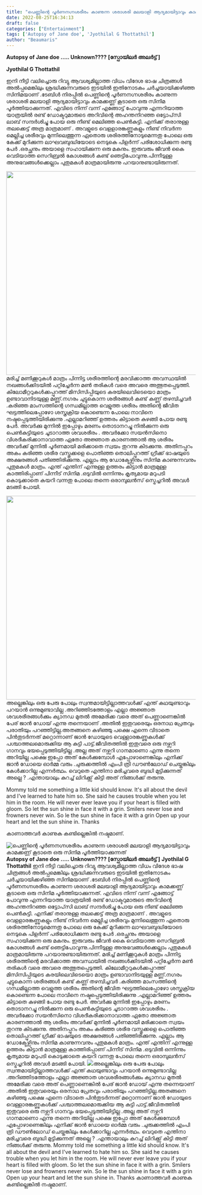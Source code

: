 ```yaml
---
title: "പെണ്ണിന്റെ പൂർണനഗ്നശരീരം കാണുന്ന ശരാശരി മലയാളി ആദ്യമായിട്ടാവും കാമക്കണ്ണ് കൂടാതെ ഒരു സിനിമ പൂർത്തിയാക്കുന്നത്"
date: 2022-08-25T16:34:13
draft: false
categories: ["Entertainment"]
tags: ['Autopsy of Jane doe', 'Jyothilal G Thottathil']
author: "Beaumaris"
---
```


<strong>Autopsy of Jane doe ….. Unknown????</strong>
<strong>[സ്പോയിലർ അലർട്ട് ]</strong>

<strong>Jyothilal G Thottathil</strong>

ഇനി നീട്ടി വലിച്ചൊരു റിവ്യു ആവശ്യമില്ലാത്ത വിധം വിദേശ ഭാഷ ചിത്രങ്ങൾ അൽപ്പമെങ്കിലും ശ്രദ്ധിക്കുന്നവരുടെ ഇടയിൽ ഇതിനോടകം ചർച്ചയായിക്കഴിഞ്ഞ സിനിമയാണ് .ടേബിൾ നിരപ്പിൽ പെണ്ണിന്റെ പൂർണനഗ്നശരീരം കാണുന്ന ശരാശരി മലയാളി ആദ്യമായിട്ടാവും കാമക്കണ്ണ് കൂടാതെ ഒരു സിനിമ പൂർത്തിയാക്കുന്നത്. എവിടെ നിന്ന് വന്ന് എങ്ങോട്ട് പോവുന്നു എന്നറിയാത്ത യാത്രയിൽ രണ്ട് ഡോക്ടറുമാരുടെ അറിവിന്റെ അഹന്തനിറഞ്ഞ ഒട്ടോപ്‌സി ലാബ് സന്ദർശിച്ചു പോയ ഒരു നീണ്ട് മെലിഞ്ഞ പെൺകുട്ടി. എനിക്ക് തരാനുള്ള തലക്കെട്ട് അത്ര മാത്രമാണ് . അവളുടെ വെളളാരങ്കണ്ണുകളും നീണ്ട് നിവർന്ന മെല്ലിച്ച ശരീരവും മുന്നിലെത്തുന്ന ഏതൊരു ശരിരത്തിനോടുമെന്നതു പോലെ ഒരു കേക്ക് മുറിക്കുന്ന ലാഘവബുദ്ധിയോടെ നെടുകെ പിളർന്ന് പരിശോധിക്കുന്ന രണ്ടു പേർ .ഒരച്ഛനും അയാളെ സഹായിക്കുന്ന ഒരു മകനും. ഇരുവരും ജീവൻ കൈ വെടിയാത്ത സെറിബ്രൽ കോശങ്ങൾ കണ്ട് ഞെട്ടിപോവുന്നു.പിന്നീടുള്ള അനുഭവങ്ങൾക്കെല്ലാം പുതുമകൾ മാത്രമായിരുന്നു പറയാനുണ്ടായിരുന്നത്.

<img class="size-full wp-image-348383 aligncenter" src="https://cdn.boolokam.com/articles/2022/08/ffwfg.jpg" alt="" width="864" height="540" />മരിച്ച് മണിക്കൂറുകൾ മാത്രം പിന്നിട്ട ശരീരത്തിന്റെ മരവിക്കാത്ത അവസ്ഥയിൽ നഖങ്ങൾക്കിടയിൽ പറ്റിച്ചേർന്ന മൺ തരികൾ വരെ അവരെ അത്ഭുതപ്പെടുത്തി. കിലോമീറ്ററുകൾക്കപ്പുറത്ത് മിസിസിപ്പിയുടെ കരയിലെവിടെയൊ മാത്രം ഉണ്ടാവാനിടയുള്ള മണ്ണ്.നഗരം ചുട്ടുകൊന്ന ശരീരങ്ങൾ കണ്ട് കണ്ണ് തഴമ്പിച്ചവർ .കരിഞ്ഞ മാംസത്തിന്റെ ഗന്ധമില്ലാത്ത വെളുത്ത ശരീരം അതിന്റെ ജീവിത ഘട്ടത്തിലെപ്പോഴോ ശസ്ത്രക്രിയ കൊണ്ടെന്ന പോലെ നാവിനെ നഷ്ടപ്പെടുത്തിയിരിക്കുന്നു .എല്ലാമറിഞ്ഞ് ഉത്തരം കിട്ടാതെ കുഴങ്ങി പോയ രണ്ടു പേർ. അവർക്കു മുന്നിൽ ഇപ്പോഴും മരണം തൊടാനറച്ചു നിൽക്കുന്ന ഒരു പെൺകുട്ടിയുടെ ചൂടാറാത്ത ശവശരീരം . അവർക്കോ സയൻസിനൊ വിശദീകരിക്കാനാവാത്ത ഏതോ അജ്ഞാത കാരണത്താൽ ആ ശരീരം അവർക്ക് മുന്നിൽ പൂർണമായി മരിക്കാതെ സ്വയം തുറന്നു കിടക്കുന്നു. അതിനപ്പുറം അകം കരിഞ്ഞ ശരീര വസ്തുക്കളെ പൊതിഞ്ഞ തൊലിപ്പുറത്ത് ഗ്രീക്ക് ഭാഷയുടെ അക്ഷരങ്ങൾ പതിഞ്ഞിരിക്കുന്നു. എല്ലാം ആ ഡോക്ടേഴ്സിനും സിനിമ കാണുന്നവനും പുതുമകൾ മാത്രം. എന്ത് എന്തിന് എന്നുള്ള ഉത്തരം കിട്ടാൻ മാത്രമുള്ള കാത്തിരിപ്പാണ് പിന്നീട് സിനിമ .ഒടുവിൽ ഒന്നിന്നും കൃത്യമായ മറുപടി കൊടുക്കാതെ കയറി വന്നതു പോലെ തന്നെ ഒരാമ്പുലൻസ് സ്ട്രെച്ചറിൽ അവൾ മടങ്ങി പോയി.

<img class="size-full wp-image-348384 aligncenter" src="https://cdn.boolokam.com/articles/2022/08/t334445.jpg" alt="" width="960" height="540" />അല്ലെങ്കിലും ഒരു പേരു പോലും സ്വന്തമായിട്ടില്ലാത്തവൾക്ക് എന്ത് കഥയുണ്ടാവും പറയാൻ ഒന്നുമുണ്ടാവില്ല .അറിഞ്ഞിടത്തോളം എല്ലാ അജ്ഞാത ശവശരീരങ്ങൾക്കും ക്യാനഡ മുതൽ അമേരിക്ക വരെ അത് പെണ്ണാണെങ്കിൽ പേര് ജാൻ ഡോയ് എന്നു തന്നെയാണ് .അതിൽ ഇതുവരെയും ഒരനാഥ പ്രേതവും പരാതിയും പറഞ്ഞിട്ടില്ല.അതങ്ങനെ കഴിഞ്ഞു പക്ഷെ എന്നെ വിടാതെ പിൻതുടർന്നത് മറ്റൊന്നാണ് ജാൻ ഡോയുടെ വെള്ളാരങ്കണ്ണുകൾക്ക് പശ്ചാത്തലമൊരുക്കിയ ആ കുട്ടി പാട്ട്.ജീവിതത്തിൽ ഇതുവരെ ഒരു നഴ്സറി ഗാനവും ഭയപ്പെടുത്തിയിട്ടില്ല .അല്ല അത് നഴ്സറി ഗാനമാണൊ എന്നു തന്നെ അറിയില്ല പക്ഷെ ഇപ്പോ അത് കേൾക്കുമ്പോൾ എപ്പോഴാണെങ്കിലും എനിക്ക് ജാൻ ഡോയെ ഓർമ്മ വരും .ചുരുക്കത്തിൽ എംപി ത്രി ഡൗൺലോഡ് ചെയ്തങ്കിലും കേൾക്കാറില്ല എന്നർത്ഥം. വെറുതെ എന്തിനാ മരിച്ചവരെ ബുദ്ധി മുട്ടിക്കുന്നത് അല്ലെ ? .എന്തായാലും കുറച്ച് ലിറിക്ക്സ് കിട്ടി അത് നിങ്ങൾക്ക് തരുന്നു.

Mommy told me something
a little kid should know.
It's all about the devil
and I've learned to hate him so.
She said he causes trouble
when you let him in the room.
He will never ever leave you
if your heart is filled with gloom.
So let the sun shine in face it with a grin.
Smilers never lose and frowners never win.
So le the sun shine in face it with a grin
Open up your heart and let the sun shine in.
Thanks

കാണാത്തവർ കാണുക
കണ്ടില്ലെങ്കിൽ നഷ്ടമാണ്.


![പെണ്ണിന്റെ പൂർണനഗ്നശരീരം കാണുന്ന ശരാശരി മലയാളി ആദ്യമായിട്ടാവും കാമക്കണ്ണ് കൂടാതെ ഒരു സിനിമ പൂർത്തിയാക്കുന്നത്](https://cdn.boolokam.com/articles/2022/08/ffwfg.jpg)**Autopsy of Jane doe ….. Unknown????** **[സ്പോയിലർ അലർട്ട് ]** **Jyothilal G Thottathil** ഇനി നീട്ടി വലിച്ചൊരു റിവ്യു ആവശ്യമില്ലാത്ത വിധം വിദേശ ഭാഷ ചിത്രങ്ങൾ അൽപ്പമെങ്കിലും ശ്രദ്ധിക്കുന്നവരുടെ ഇടയിൽ ഇതിനോടകം ചർച്ചയായിക്കഴിഞ്ഞ സിനിമയാണ് .ടേബിൾ നിരപ്പിൽ പെണ്ണിന്റെ പൂർണനഗ്നശരീരം കാണുന്ന ശരാശരി മലയാളി ആദ്യമായിട്ടാവും കാമക്കണ്ണ് കൂടാതെ ഒരു സിനിമ പൂർത്തിയാക്കുന്നത്. എവിടെ നിന്ന് വന്ന് എങ്ങോട്ട് പോവുന്നു എന്നറിയാത്ത യാത്രയിൽ രണ്ട് ഡോക്ടറുമാരുടെ അറിവിന്റെ അഹന്തനിറഞ്ഞ ഒട്ടോപ്‌സി ലാബ് സന്ദർശിച്ചു പോയ ഒരു നീണ്ട് മെലിഞ്ഞ പെൺകുട്ടി. എനിക്ക് തരാനുള്ള തലക്കെട്ട് അത്ര മാത്രമാണ് . അവളുടെ വെളളാരങ്കണ്ണുകളും നീണ്ട് നിവർന്ന മെല്ലിച്ച ശരീരവും മുന്നിലെത്തുന്ന ഏതൊരു ശരിരത്തിനോടുമെന്നതു പോലെ ഒരു കേക്ക് മുറിക്കുന്ന ലാഘവബുദ്ധിയോടെ നെടുകെ പിളർന്ന് പരിശോധിക്കുന്ന രണ്ടു പേർ .ഒരച്ഛനും അയാളെ സഹായിക്കുന്ന ഒരു മകനും. ഇരുവരും ജീവൻ കൈ വെടിയാത്ത സെറിബ്രൽ കോശങ്ങൾ കണ്ട് ഞെട്ടിപോവുന്നു.പിന്നീടുള്ള അനുഭവങ്ങൾക്കെല്ലാം പുതുമകൾ മാത്രമായിരുന്നു പറയാനുണ്ടായിരുന്നത്. മരിച്ച് മണിക്കൂറുകൾ മാത്രം പിന്നിട്ട ശരീരത്തിന്റെ മരവിക്കാത്ത അവസ്ഥയിൽ നഖങ്ങൾക്കിടയിൽ പറ്റിച്ചേർന്ന മൺ തരികൾ വരെ അവരെ അത്ഭുതപ്പെടുത്തി. കിലോമീറ്ററുകൾക്കപ്പുറത്ത് മിസിസിപ്പിയുടെ കരയിലെവിടെയൊ മാത്രം ഉണ്ടാവാനിടയുള്ള മണ്ണ്.നഗരം ചുട്ടുകൊന്ന ശരീരങ്ങൾ കണ്ട് കണ്ണ് തഴമ്പിച്ചവർ .കരിഞ്ഞ മാംസത്തിന്റെ ഗന്ധമില്ലാത്ത വെളുത്ത ശരീരം അതിന്റെ ജീവിത ഘട്ടത്തിലെപ്പോഴോ ശസ്ത്രക്രിയ കൊണ്ടെന്ന പോലെ നാവിനെ നഷ്ടപ്പെടുത്തിയിരിക്കുന്നു .എല്ലാമറിഞ്ഞ് ഉത്തരം കിട്ടാതെ കുഴങ്ങി പോയ രണ്ടു പേർ. അവർക്കു മുന്നിൽ ഇപ്പോഴും മരണം തൊടാനറച്ചു നിൽക്കുന്ന ഒരു പെൺകുട്ടിയുടെ ചൂടാറാത്ത ശവശരീരം . അവർക്കോ സയൻസിനൊ വിശദീകരിക്കാനാവാത്ത ഏതോ അജ്ഞാത കാരണത്താൽ ആ ശരീരം അവർക്ക് മുന്നിൽ പൂർണമായി മരിക്കാതെ സ്വയം തുറന്നു കിടക്കുന്നു. അതിനപ്പുറം അകം കരിഞ്ഞ ശരീര വസ്തുക്കളെ പൊതിഞ്ഞ തൊലിപ്പുറത്ത് ഗ്രീക്ക് ഭാഷയുടെ അക്ഷരങ്ങൾ പതിഞ്ഞിരിക്കുന്നു. എല്ലാം ആ ഡോക്ടേഴ്സിനും സിനിമ കാണുന്നവനും പുതുമകൾ മാത്രം. എന്ത് എന്തിന് എന്നുള്ള ഉത്തരം കിട്ടാൻ മാത്രമുള്ള കാത്തിരിപ്പാണ് പിന്നീട് സിനിമ .ഒടുവിൽ ഒന്നിന്നും കൃത്യമായ മറുപടി കൊടുക്കാതെ കയറി വന്നതു പോലെ തന്നെ ഒരാമ്പുലൻസ് സ്ട്രെച്ചറിൽ അവൾ മടങ്ങി പോയി. ![](https://cdn.boolokam.com/articles/2022/08/t334445.jpg)അല്ലെങ്കിലും ഒരു പേരു പോലും സ്വന്തമായിട്ടില്ലാത്തവൾക്ക് എന്ത് കഥയുണ്ടാവും പറയാൻ ഒന്നുമുണ്ടാവില്ല .അറിഞ്ഞിടത്തോളം എല്ലാ അജ്ഞാത ശവശരീരങ്ങൾക്കും ക്യാനഡ മുതൽ അമേരിക്ക വരെ അത് പെണ്ണാണെങ്കിൽ പേര് ജാൻ ഡോയ് എന്നു തന്നെയാണ് .അതിൽ ഇതുവരെയും ഒരനാഥ പ്രേതവും പരാതിയും പറഞ്ഞിട്ടില്ല.അതങ്ങനെ കഴിഞ്ഞു പക്ഷെ എന്നെ വിടാതെ പിൻതുടർന്നത് മറ്റൊന്നാണ് ജാൻ ഡോയുടെ വെള്ളാരങ്കണ്ണുകൾക്ക് പശ്ചാത്തലമൊരുക്കിയ ആ കുട്ടി പാട്ട്.ജീവിതത്തിൽ ഇതുവരെ ഒരു നഴ്സറി ഗാനവും ഭയപ്പെടുത്തിയിട്ടില്ല .അല്ല അത് നഴ്സറി ഗാനമാണൊ എന്നു തന്നെ അറിയില്ല പക്ഷെ ഇപ്പോ അത് കേൾക്കുമ്പോൾ എപ്പോഴാണെങ്കിലും എനിക്ക് ജാൻ ഡോയെ ഓർമ്മ വരും .ചുരുക്കത്തിൽ എംപി ത്രി ഡൗൺലോഡ് ചെയ്തങ്കിലും കേൾക്കാറില്ല എന്നർത്ഥം. വെറുതെ എന്തിനാ മരിച്ചവരെ ബുദ്ധി മുട്ടിക്കുന്നത് അല്ലെ ? .എന്തായാലും കുറച്ച് ലിറിക്ക്സ് കിട്ടി അത് നിങ്ങൾക്ക് തരുന്നു. Mommy told me something a little kid should know. It's all about the devil and I've learned to hate him so. She said he causes trouble when you let him in the room. He will never ever leave you if your heart is filled with gloom. So let the sun shine in face it with a grin. Smilers never lose and frowners never win. So le the sun shine in face it with a grin Open up your heart and let the sun shine in. Thanks കാണാത്തവർ കാണുക കണ്ടില്ലെങ്കിൽ നഷ്ടമാണ്.
